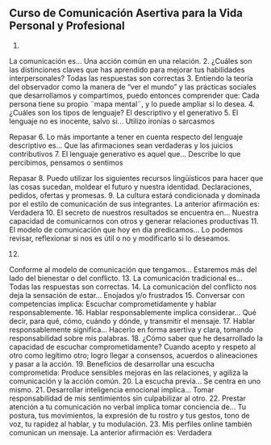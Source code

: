 ## Curso de Comunicación Asertiva para la Vida Personal y Profesional

1.
La comunicación es...
Una acción común en una relación.
2.
¿Cuáles son las distinciones claves que has aprendido para mejorar tus habilidades interpersonales?
Todas las respuestas son correctas
3.
Entiendo la teoría del observador como la manera de “ver el mundo” y las prácticas sociales que desarrollamos y compartimos, puedo entonces comprender que:
Cada persona tiene su propio ¨mapa mental¨, y lo puede ampliar si lo desea.
4.
¿Cuáles son los tipos de lenguaje?
El descriptivo y el generativo
5.
El lenguaje no es inocente, salvo si...
Utilizo ironías o sarcasmos

Repasar
6.
Lo más importante a tener en cuenta respecto del lenguaje descriptivo es...
Que las afirmaciones sean verdaderas y los juicios contributivos
7.
El lenguaje generativo es aquel que...
Describe lo que percibimos, pensamos o sentimos

Repasar
8.
Puedo utilizar los siguientes recursos lingüísticos para hacer que las cosas sucedan, moldear el futuro y nuestra identidad.
Declaraciones, pedidos, ofertas y promesas.
9.
La cultura estará condicionada y dominada por el estilo de comunicación de sus integrantes. La anterior afirmación es:
Verdadera
10.
El secreto de nuestros resultados se encuentra en...
Nuestra capacidad de comunicarnos con otros y generar relaciones productivas
11.
El modelo de comunicación que hoy en día predicamos…
Lo podemos revisar, reflexionar si nos es útil o no y modificarlo si lo deseamos.

12.
Conforme al modelo de comunicación que tengamos…
Estaremos más del lado del bienestar o del conflicto.
13.
La comunicación tradicional es...
Todas las respuestas son correctas.
14.
La comunicación del conflicto nos deja la sensación de estar...
Enojados y/o frustrados
15.
Conversar con competencias implica:
Escuchar comprometidamente y hablar responsablemente.
16.
Hablar responsablemente implica considerar...
Qué decir, para qué, cómo, cuándo y dónde, y transmitir el mensaje.
17.
Hablar responsablemente significa...
Hacerlo en forma asertiva y clara, tomando responsabilidad sobre mis palabras.
18.
¿Cómo saber que he desarrollado la capacidad de escuchar comprometidamente?
Cuando acepto y respeto al otro como legítimo otro; logro llegar a consensos, acuerdos o alineaciones y pasar a la acción.
19.
Beneficios de desarrollar una escucha comprometida:
Produce sensibles mejoras en las relaciones, y agiliza la comunicación y la acción común.
20.
La escucha previa...
Se centra en uno mismo.
21.
Desarrollar inteligencia emocional implica...
Tomar responsabilidad de mis sentimientos sin culpabilizar al otro.
22.
Prestar atención a tu comunicación no verbal implica tomar conciencia de...
Tu postura, tus movimientos, la expresión de tu rostro y tus gestos, tono de voz, tu rapidez al hablar, y tu modulación.
23.
Mis perfiles online también comunican un mensaje. La anterior afirmación es:
Verdadera

